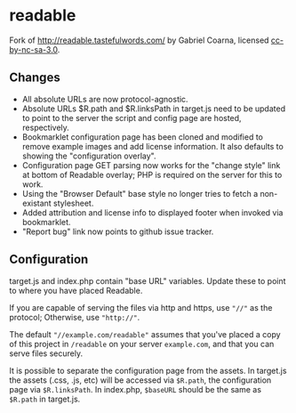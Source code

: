 readable
========
Fork of http://readable.tastefulwords.com/ by Gabriel Coarna, licensed [cc-by-nc-sa-3.0](http://creativecommons.org/licenses/by-nc-sa/3.0/).

Changes
-------
* All absolute URLs are now protocol-agnostic.
* Absolute URLs $R.path and $R.linksPath in target.js need to be updated to point to the server the script and config page are hosted, respectively.
* Bookmarklet configuration page has been cloned and modified to remove example images and add license information. It also defaults to showing the "configuration overlay".
* Configuration page GET parsing now works for the "change style" link at bottom of Readable overlay; PHP is required on the server for this to work.
* Using the "Browser Default" base style no longer tries to fetch a non-existant stylesheet.
* Added attribution and license info to displayed footer when invoked via bookmarklet.
* "Report bug" link now points to github issue tracker.

Configuration
-------------
target.js and index.php contain "base URL" variables. Update these to point to where you have placed Readable.

If you are capable of serving the files via http and https, use `"//"` as the protocol; Otherwise, use `"http://"`.

The default `"//example.com/readable"` assumes that you've placed a copy of this project in `/readable` on your server `example.com`, and that you can serve files securely.

It is possible to separate the configuration page from the assets. In target.js the assets (.css, .js, etc) will be accessed via `$R.path`, the configuration page via `$R.linksPath`. In index.php, `$baseURL` should be the same as `$R.path` in target.js. 

